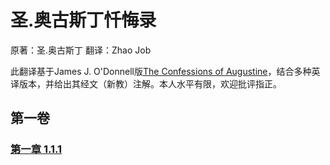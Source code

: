 # 圣.奥古斯丁忏悔录
原著：圣.奥古斯丁
翻译：Zhao Job

此翻译基于James J. O'Donnell版[The Confessions of Augustine](https://faculty.georgetown.edu/jod/conf)，结合多种英译版本，并给出其经文（新教）注解。本人水平有限，欢迎批评指正。

## 第一卷

### [第一章 1.1.1](https://zhao-bob.github.io/confession/book1/conf1.1.1)